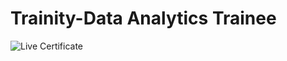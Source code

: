 # Trainity-Data Analytics Trainee
![Live Certificate](https://github.com/user-attachments/assets/8aea1f22-440a-4a1d-a067-bd24306ac470)

